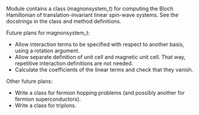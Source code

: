 Module contains a class (magnonsystem_t) for computing the Bloch Hamiltonian of translation-invariant linear spin-wave systems. See the docstrings in the class and method definitions.

Future plans for magnonsystem_t:

 - Allow interaction terms to be specified with respect to another basis, using a rotation argument.
 - Allow separate definition of unit cell and magnetic unit cell. That way, repetitive interaction definitions are not needed.
 - Calculate the coefficients of the linear terms and check that they vanish.

Other future plans:

 - Write a class for fermion hopping problems (and possibly another for fermion superconductors).
 - Write a class for triplons.
